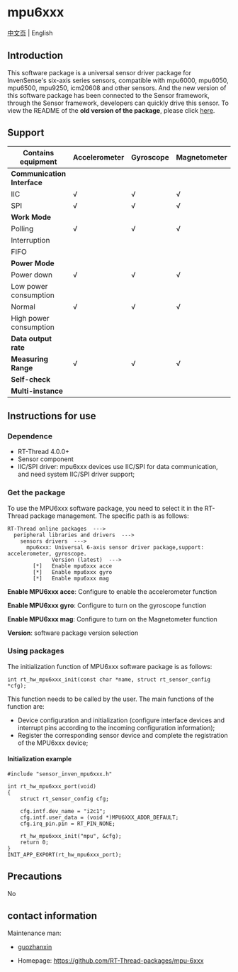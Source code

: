 # mpu6xxx

[中文页](README_ZH.md) | English

## Introduction

This software package is a universal sensor driver package for InvenSense's six-axis series sensors, compatible with mpu6000, mpu6050, mpu6500, mpu9250, icm20608 and other sensors. And the new version of this software package has been connected to the Sensor framework, through the Sensor framework, developers can quickly drive this sensor. To view the README of the **old version of the package**, please click [here](README_OLD.md).

## Support

| Contains equipment          | Accelerometer | Gyroscope | Magnetometer |
| --------------------------- | ------------- | --------- | ------------ |
| **Communication Interface** |               |           |              |
| IIC                         | √             | √         | √            |
| SPI                         | √             | √         | √            |
| **Work Mode**               |               |           |              |
| Polling                     | √             | √         | √            |
| Interruption                |               |           |              |
| FIFO                        |               |           |              |
| **Power Mode**              |               |           |              |
| Power down                  | √             | √         | √            |
| Low power consumption       |               |           |              |
| Normal                      | √             | √         | √            |
| High power consumption      |               |           |              |
| **Data output rate**        |               |           |              |
| **Measuring Range**         | √             | √         | √            |
| **Self-check**              |               |           |              |
| **Multi-instance**          |               |           |              |

## Instructions for use

### Dependence

- RT-Thread 4.0.0+
- Sensor component
- IIC/SPI driver: mpu6xxx devices use IIC/SPI for data communication, and need system IIC/SPI driver support;

### Get the package

To use the MPU6xxx software package, you need to select it in the RT-Thread package management. The specific path is as follows:

```
RT-Thread online packages  --->
  peripheral libraries and drivers  --->
    sensors drivers  --->
      mpu6xxx: Universal 6-axis sensor driver package,support: accelerometer, gyroscope.
              Version (latest)  --->
        [*]   Enable mpu6xxx acce
        [*]   Enable mpu6xxx gyro
        [*]   Enable mpu6xxx mag
```

**Enable MPU6xxx acce**: Configure to enable the accelerometer function

**Enable MPU6xxx gyro**: Configure to turn on the gyroscope function

**Enable MPU6xxx mag**: Configure to turn on the Magnetometer function

**Version**: software package version selection

### Using packages

The initialization function of MPU6xxx software package is as follows:

```
int rt_hw_mpu6xxx_init(const char *name, struct rt_sensor_config *cfg);
```

This function needs to be called by the user. The main functions of the function are:

- Device configuration and initialization (configure interface devices and interrupt pins according to the incoming configuration information);
- Register the corresponding sensor device and complete the registration of the MPU6xxx device;

#### Initialization example

```
#include "sensor_inven_mpu6xxx.h"

int rt_hw_mpu6xxx_port(void)
{
    struct rt_sensor_config cfg;
    
    cfg.intf.dev_name = "i2c1";
    cfg.intf.user_data = (void *)MPU6XXX_ADDR_DEFAULT;
    cfg.irq_pin.pin = RT_PIN_NONE;

    rt_hw_mpu6xxx_init("mpu", &cfg);
    return 0;
}
INIT_APP_EXPORT(rt_hw_mpu6xxx_port);
```

## Precautions

No

## contact information

Maintenance man:

- [guozhanxin](https://github.com/Guozhanxin)

- Homepage: <https://github.com/RT-Thread-packages/mpu-6xxx>

